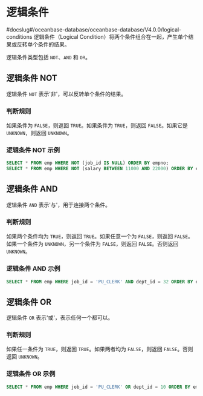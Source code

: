 逻辑条件 
=========================
#docslug#/oceanbase-database/oceanbase-database/V4.0.0/logical-conditions
逻辑条件（Logical Condition）将两个条件组合在一起，产生单个结果或反转单个条件的结果。

逻辑条件类型包括 `NOT`、`AND` 和 `OR`。

逻辑条件 NOT 
-----------------------------

逻辑条件 `NOT` 表示'非'，可以反转单个条件的结果。

### 判断规则 

如果条件为 `FALSE`，则返回 `TRUE`。如果条件为 `TRUE`，则返回 `FALSE`。如果它是 `UNKNOWN`，则返回 `UNKNOWN`。

### 逻辑条件 NOT 示例 

```sql
SELECT * FROM emp WHERE NOT (job_id IS NULL) ORDER BY empno;
SELECT * FROM emp WHERE NOT (salary BETWEEN 11000 AND 22000) ORDER BY empno;
```



逻辑条件 AND 
-----------------------------

逻辑条件 `AND` 表示'与'，用于连接两个条件。

### 判断规则 

如果两个条件均为 `TRUE`，则返回 `TRUE`。如果任意一个为 `FALSE`，则返回 `FALSE`。如果一个条件为 `UNKNOWN`，另一个条件为 `FALSE`，则返回 `FALSE`。否则返回 `UNKNOWN`。

### 逻辑条件 AND 示例 

```sql
SELECT * FROM emp WHERE job_id = 'PU_CLERK' AND dept_id = 32 ORDER BY empno;
```



逻辑条件 OR 
----------------------------

逻辑条件 `OR` 表示'或'，表示任何一个都可以。

### 判断规则 

如果任一条件为 `TRUE`，则返回 `TRUE`。如果两者均为 `FALSE`，则返回 `FALSE`。否则返回 `UNKNOWN`。

### 逻辑条件 OR 示例 

```sql
SELECT * FROM emp WHERE job_id = 'PU_CLERK' OR dept_id = 10 ORDER BY empno;
```


